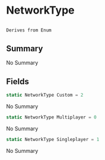 # NetworkType

## 
```c#
Derives from Enum
```

## Summary

No Summary
## Fields

```c#
static NetworkType Custom = 2
```
No Summary
```c#
static NetworkType Multiplayer = 0
```
No Summary
```c#
static NetworkType Singleplayer = 1
```
No Summary
